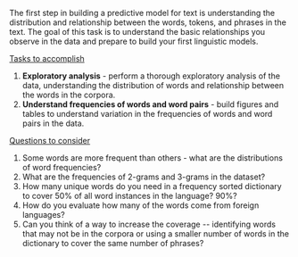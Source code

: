 The first step in building a predictive model for text is understanding the distribution and relationship between the words, tokens, and phrases in the text. The goal of this task is to understand the basic relationships you observe in the data and prepare to build your first linguistic models.  

<ins>Tasks to accomplish</ins>

1. **Exploratory analysis** - perform a thorough exploratory analysis of the data, understanding the distribution of words and relationship between the words in the corpora.
2. **Understand frequencies of words and word pairs** - build figures and tables to understand variation in the frequencies of words and word pairs in the data.

<ins>Questions to consider</ins>

1. Some words are more frequent than others - what are the distributions of word frequencies?  
2. What are the frequencies of 2-grams and 3-grams in the dataset?  
3. How many unique words do you need in a frequency sorted dictionary to cover 50% of all word instances in the language? 90%?  
4. How do you evaluate how many of the words come from foreign languages?  
5. Can you think of a way to increase the coverage -- identifying words that may not be in the corpora or using a smaller number of words in the dictionary to cover the same number of phrases?
